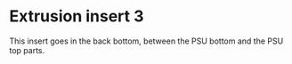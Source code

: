# Extrusion insert 3

This insert goes in the back bottom, between the PSU bottom and the PSU top parts.